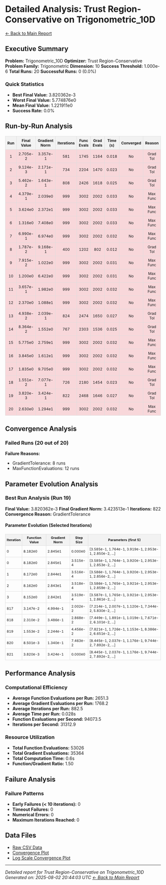 # Detailed Analysis: Trust Region-Conservative on Trigonometric_10D
[← Back to Main Report](benchmark_report.md)
## Executive Summary
**Problem:** Trigonometric_10D
**Optimizer:** Trust Region-Conservative
**Problem Family:** Trigonometric
**Dimension:** 10
**Success Threshold:** 1.000e-6
**Total Runs:** 20
**Successful Runs:** 0 (0.0%)

### Quick Statistics
* **Best Final Value:** 3.820362e-3
* **Worst Final Value:** 5.774876e0
* **Mean Final Value:** 1.221911e0
* **Success Rate:** 0.0%


## Run-by-Run Analysis
<table style="border-collapse: collapse; width: 100%; margin: 20px 0; font-size: 12px;">
<tr style="background-color: #f2f2f2;">
<th style="border: 1px solid #ddd; padding: 6px; text-align: center;">Run</th>
<th style="border: 1px solid #ddd; padding: 6px; text-align: center;">Final Value</th>
<th style="border: 1px solid #ddd; padding: 6px; text-align: center;">Gradient Norm</th>
<th style="border: 1px solid #ddd; padding: 6px; text-align: center;">Iterations</th>
<th style="border: 1px solid #ddd; padding: 6px; text-align: center;">Func Evals</th>
<th style="border: 1px solid #ddd; padding: 6px; text-align: center;">Grad Evals</th>
<th style="border: 1px solid #ddd; padding: 6px; text-align: center;">Time (s)</th>
<th style="border: 1px solid #ddd; padding: 6px; text-align: center;">Converged</th>
<th style="border: 1px solid #ddd; padding: 6px; text-align: center;">Reason</th>
</tr>
<tr style="background-color: #f8d7da;">
<td style="border: 1px solid #ddd; padding: 6px; text-align: center;">1</td>
<td style="border: 1px solid #ddd; padding: 6px; text-align: center;">2.705e-2</td>
<td style="border: 1px solid #ddd; padding: 6px; text-align: center;">3.357e-1</td>
<td style="border: 1px solid #ddd; padding: 6px; text-align: center;">581</td>
<td style="border: 1px solid #ddd; padding: 6px; text-align: center;">1745</td>
<td style="border: 1px solid #ddd; padding: 6px; text-align: center;">1164</td>
<td style="border: 1px solid #ddd; padding: 6px; text-align: center;">0.018</td>
<td style="border: 1px solid #ddd; padding: 6px; text-align: center;">No</td>
<td style="border: 1px solid #ddd; padding: 6px; text-align: center;">Grad Tol</td>
</tr>
<tr style="background-color: #f8d7da;">
<td style="border: 1px solid #ddd; padding: 6px; text-align: center;">2</td>
<td style="border: 1px solid #ddd; padding: 6px; text-align: center;">9.124e-3</td>
<td style="border: 1px solid #ddd; padding: 6px; text-align: center;">2.171e-1</td>
<td style="border: 1px solid #ddd; padding: 6px; text-align: center;">734</td>
<td style="border: 1px solid #ddd; padding: 6px; text-align: center;">2204</td>
<td style="border: 1px solid #ddd; padding: 6px; text-align: center;">1470</td>
<td style="border: 1px solid #ddd; padding: 6px; text-align: center;">0.023</td>
<td style="border: 1px solid #ddd; padding: 6px; text-align: center;">No</td>
<td style="border: 1px solid #ddd; padding: 6px; text-align: center;">Grad Tol</td>
</tr>
<tr style="background-color: #f8d7da;">
<td style="border: 1px solid #ddd; padding: 6px; text-align: center;">3</td>
<td style="border: 1px solid #ddd; padding: 6px; text-align: center;">5.462e-2</td>
<td style="border: 1px solid #ddd; padding: 6px; text-align: center;">1.643e-1</td>
<td style="border: 1px solid #ddd; padding: 6px; text-align: center;">808</td>
<td style="border: 1px solid #ddd; padding: 6px; text-align: center;">2426</td>
<td style="border: 1px solid #ddd; padding: 6px; text-align: center;">1618</td>
<td style="border: 1px solid #ddd; padding: 6px; text-align: center;">0.025</td>
<td style="border: 1px solid #ddd; padding: 6px; text-align: center;">No</td>
<td style="border: 1px solid #ddd; padding: 6px; text-align: center;">Grad Tol</td>
</tr>
<tr style="background-color: #f8d7da;">
<td style="border: 1px solid #ddd; padding: 6px; text-align: center;">4</td>
<td style="border: 1px solid #ddd; padding: 6px; text-align: center;">4.379e-1</td>
<td style="border: 1px solid #ddd; padding: 6px; text-align: center;">2.039e0</td>
<td style="border: 1px solid #ddd; padding: 6px; text-align: center;">999</td>
<td style="border: 1px solid #ddd; padding: 6px; text-align: center;">3002</td>
<td style="border: 1px solid #ddd; padding: 6px; text-align: center;">2002</td>
<td style="border: 1px solid #ddd; padding: 6px; text-align: center;">0.033</td>
<td style="border: 1px solid #ddd; padding: 6px; text-align: center;">No</td>
<td style="border: 1px solid #ddd; padding: 6px; text-align: center;">Max Func</td>
</tr>
<tr style="background-color: #f8d7da;">
<td style="border: 1px solid #ddd; padding: 6px; text-align: center;">5</td>
<td style="border: 1px solid #ddd; padding: 6px; text-align: center;">3.624e0</td>
<td style="border: 1px solid #ddd; padding: 6px; text-align: center;">2.372e1</td>
<td style="border: 1px solid #ddd; padding: 6px; text-align: center;">999</td>
<td style="border: 1px solid #ddd; padding: 6px; text-align: center;">3002</td>
<td style="border: 1px solid #ddd; padding: 6px; text-align: center;">2002</td>
<td style="border: 1px solid #ddd; padding: 6px; text-align: center;">0.033</td>
<td style="border: 1px solid #ddd; padding: 6px; text-align: center;">No</td>
<td style="border: 1px solid #ddd; padding: 6px; text-align: center;">Max Func</td>
</tr>
<tr style="background-color: #f8d7da;">
<td style="border: 1px solid #ddd; padding: 6px; text-align: center;">6</td>
<td style="border: 1px solid #ddd; padding: 6px; text-align: center;">1.316e0</td>
<td style="border: 1px solid #ddd; padding: 6px; text-align: center;">7.408e0</td>
<td style="border: 1px solid #ddd; padding: 6px; text-align: center;">999</td>
<td style="border: 1px solid #ddd; padding: 6px; text-align: center;">3002</td>
<td style="border: 1px solid #ddd; padding: 6px; text-align: center;">2002</td>
<td style="border: 1px solid #ddd; padding: 6px; text-align: center;">0.033</td>
<td style="border: 1px solid #ddd; padding: 6px; text-align: center;">No</td>
<td style="border: 1px solid #ddd; padding: 6px; text-align: center;">Max Func</td>
</tr>
<tr style="background-color: #f8d7da;">
<td style="border: 1px solid #ddd; padding: 6px; text-align: center;">7</td>
<td style="border: 1px solid #ddd; padding: 6px; text-align: center;">6.990e-1</td>
<td style="border: 1px solid #ddd; padding: 6px; text-align: center;">6.974e0</td>
<td style="border: 1px solid #ddd; padding: 6px; text-align: center;">999</td>
<td style="border: 1px solid #ddd; padding: 6px; text-align: center;">3002</td>
<td style="border: 1px solid #ddd; padding: 6px; text-align: center;">2002</td>
<td style="border: 1px solid #ddd; padding: 6px; text-align: center;">0.032</td>
<td style="border: 1px solid #ddd; padding: 6px; text-align: center;">No</td>
<td style="border: 1px solid #ddd; padding: 6px; text-align: center;">Max Func</td>
</tr>
<tr style="background-color: #f8d7da;">
<td style="border: 1px solid #ddd; padding: 6px; text-align: center;">8</td>
<td style="border: 1px solid #ddd; padding: 6px; text-align: center;">1.787e-2</td>
<td style="border: 1px solid #ddd; padding: 6px; text-align: center;">9.168e-1</td>
<td style="border: 1px solid #ddd; padding: 6px; text-align: center;">400</td>
<td style="border: 1px solid #ddd; padding: 6px; text-align: center;">1202</td>
<td style="border: 1px solid #ddd; padding: 6px; text-align: center;">802</td>
<td style="border: 1px solid #ddd; padding: 6px; text-align: center;">0.012</td>
<td style="border: 1px solid #ddd; padding: 6px; text-align: center;">No</td>
<td style="border: 1px solid #ddd; padding: 6px; text-align: center;">Grad Tol</td>
</tr>
<tr style="background-color: #f8d7da;">
<td style="border: 1px solid #ddd; padding: 6px; text-align: center;">9</td>
<td style="border: 1px solid #ddd; padding: 6px; text-align: center;">7.915e-2</td>
<td style="border: 1px solid #ddd; padding: 6px; text-align: center;">1.022e0</td>
<td style="border: 1px solid #ddd; padding: 6px; text-align: center;">999</td>
<td style="border: 1px solid #ddd; padding: 6px; text-align: center;">3002</td>
<td style="border: 1px solid #ddd; padding: 6px; text-align: center;">2002</td>
<td style="border: 1px solid #ddd; padding: 6px; text-align: center;">0.031</td>
<td style="border: 1px solid #ddd; padding: 6px; text-align: center;">No</td>
<td style="border: 1px solid #ddd; padding: 6px; text-align: center;">Max Func</td>
</tr>
<tr style="background-color: #f8d7da;">
<td style="border: 1px solid #ddd; padding: 6px; text-align: center;">10</td>
<td style="border: 1px solid #ddd; padding: 6px; text-align: center;">1.200e0</td>
<td style="border: 1px solid #ddd; padding: 6px; text-align: center;">6.422e0</td>
<td style="border: 1px solid #ddd; padding: 6px; text-align: center;">999</td>
<td style="border: 1px solid #ddd; padding: 6px; text-align: center;">3002</td>
<td style="border: 1px solid #ddd; padding: 6px; text-align: center;">2002</td>
<td style="border: 1px solid #ddd; padding: 6px; text-align: center;">0.031</td>
<td style="border: 1px solid #ddd; padding: 6px; text-align: center;">No</td>
<td style="border: 1px solid #ddd; padding: 6px; text-align: center;">Max Func</td>
</tr>
<tr style="background-color: #f8d7da;">
<td style="border: 1px solid #ddd; padding: 6px; text-align: center;">11</td>
<td style="border: 1px solid #ddd; padding: 6px; text-align: center;">3.657e-1</td>
<td style="border: 1px solid #ddd; padding: 6px; text-align: center;">1.982e0</td>
<td style="border: 1px solid #ddd; padding: 6px; text-align: center;">999</td>
<td style="border: 1px solid #ddd; padding: 6px; text-align: center;">3002</td>
<td style="border: 1px solid #ddd; padding: 6px; text-align: center;">2002</td>
<td style="border: 1px solid #ddd; padding: 6px; text-align: center;">0.032</td>
<td style="border: 1px solid #ddd; padding: 6px; text-align: center;">No</td>
<td style="border: 1px solid #ddd; padding: 6px; text-align: center;">Max Func</td>
</tr>
<tr style="background-color: #f8d7da;">
<td style="border: 1px solid #ddd; padding: 6px; text-align: center;">12</td>
<td style="border: 1px solid #ddd; padding: 6px; text-align: center;">2.370e0</td>
<td style="border: 1px solid #ddd; padding: 6px; text-align: center;">1.088e1</td>
<td style="border: 1px solid #ddd; padding: 6px; text-align: center;">999</td>
<td style="border: 1px solid #ddd; padding: 6px; text-align: center;">3002</td>
<td style="border: 1px solid #ddd; padding: 6px; text-align: center;">2002</td>
<td style="border: 1px solid #ddd; padding: 6px; text-align: center;">0.032</td>
<td style="border: 1px solid #ddd; padding: 6px; text-align: center;">No</td>
<td style="border: 1px solid #ddd; padding: 6px; text-align: center;">Max Func</td>
</tr>
<tr style="background-color: #f8d7da;">
<td style="border: 1px solid #ddd; padding: 6px; text-align: center;">13</td>
<td style="border: 1px solid #ddd; padding: 6px; text-align: center;">4.938e-2</td>
<td style="border: 1px solid #ddd; padding: 6px; text-align: center;">2.039e-1</td>
<td style="border: 1px solid #ddd; padding: 6px; text-align: center;">824</td>
<td style="border: 1px solid #ddd; padding: 6px; text-align: center;">2474</td>
<td style="border: 1px solid #ddd; padding: 6px; text-align: center;">1650</td>
<td style="border: 1px solid #ddd; padding: 6px; text-align: center;">0.027</td>
<td style="border: 1px solid #ddd; padding: 6px; text-align: center;">No</td>
<td style="border: 1px solid #ddd; padding: 6px; text-align: center;">Grad Tol</td>
</tr>
<tr style="background-color: #f8d7da;">
<td style="border: 1px solid #ddd; padding: 6px; text-align: center;">14</td>
<td style="border: 1px solid #ddd; padding: 6px; text-align: center;">8.364e-2</td>
<td style="border: 1px solid #ddd; padding: 6px; text-align: center;">1.552e0</td>
<td style="border: 1px solid #ddd; padding: 6px; text-align: center;">767</td>
<td style="border: 1px solid #ddd; padding: 6px; text-align: center;">2303</td>
<td style="border: 1px solid #ddd; padding: 6px; text-align: center;">1536</td>
<td style="border: 1px solid #ddd; padding: 6px; text-align: center;">0.025</td>
<td style="border: 1px solid #ddd; padding: 6px; text-align: center;">No</td>
<td style="border: 1px solid #ddd; padding: 6px; text-align: center;">Grad Tol</td>
</tr>
<tr style="background-color: #f8d7da;">
<td style="border: 1px solid #ddd; padding: 6px; text-align: center;">15</td>
<td style="border: 1px solid #ddd; padding: 6px; text-align: center;">5.775e0</td>
<td style="border: 1px solid #ddd; padding: 6px; text-align: center;">2.759e1</td>
<td style="border: 1px solid #ddd; padding: 6px; text-align: center;">999</td>
<td style="border: 1px solid #ddd; padding: 6px; text-align: center;">3002</td>
<td style="border: 1px solid #ddd; padding: 6px; text-align: center;">2002</td>
<td style="border: 1px solid #ddd; padding: 6px; text-align: center;">0.032</td>
<td style="border: 1px solid #ddd; padding: 6px; text-align: center;">No</td>
<td style="border: 1px solid #ddd; padding: 6px; text-align: center;">Max Func</td>
</tr>
<tr style="background-color: #f8d7da;">
<td style="border: 1px solid #ddd; padding: 6px; text-align: center;">16</td>
<td style="border: 1px solid #ddd; padding: 6px; text-align: center;">3.845e0</td>
<td style="border: 1px solid #ddd; padding: 6px; text-align: center;">1.612e1</td>
<td style="border: 1px solid #ddd; padding: 6px; text-align: center;">999</td>
<td style="border: 1px solid #ddd; padding: 6px; text-align: center;">3002</td>
<td style="border: 1px solid #ddd; padding: 6px; text-align: center;">2002</td>
<td style="border: 1px solid #ddd; padding: 6px; text-align: center;">0.032</td>
<td style="border: 1px solid #ddd; padding: 6px; text-align: center;">No</td>
<td style="border: 1px solid #ddd; padding: 6px; text-align: center;">Max Func</td>
</tr>
<tr style="background-color: #f8d7da;">
<td style="border: 1px solid #ddd; padding: 6px; text-align: center;">17</td>
<td style="border: 1px solid #ddd; padding: 6px; text-align: center;">1.835e0</td>
<td style="border: 1px solid #ddd; padding: 6px; text-align: center;">9.705e0</td>
<td style="border: 1px solid #ddd; padding: 6px; text-align: center;">999</td>
<td style="border: 1px solid #ddd; padding: 6px; text-align: center;">3002</td>
<td style="border: 1px solid #ddd; padding: 6px; text-align: center;">2002</td>
<td style="border: 1px solid #ddd; padding: 6px; text-align: center;">0.032</td>
<td style="border: 1px solid #ddd; padding: 6px; text-align: center;">No</td>
<td style="border: 1px solid #ddd; padding: 6px; text-align: center;">Max Func</td>
</tr>
<tr style="background-color: #f8d7da;">
<td style="border: 1px solid #ddd; padding: 6px; text-align: center;">18</td>
<td style="border: 1px solid #ddd; padding: 6px; text-align: center;">1.551e-2</td>
<td style="border: 1px solid #ddd; padding: 6px; text-align: center;">7.077e-1</td>
<td style="border: 1px solid #ddd; padding: 6px; text-align: center;">726</td>
<td style="border: 1px solid #ddd; padding: 6px; text-align: center;">2180</td>
<td style="border: 1px solid #ddd; padding: 6px; text-align: center;">1454</td>
<td style="border: 1px solid #ddd; padding: 6px; text-align: center;">0.023</td>
<td style="border: 1px solid #ddd; padding: 6px; text-align: center;">No</td>
<td style="border: 1px solid #ddd; padding: 6px; text-align: center;">Grad Tol</td>
</tr>
<tr style="background-color: #f8d7da;">
<td style="border: 1px solid #ddd; padding: 6px; text-align: center;">19</td>
<td style="border: 1px solid #ddd; padding: 6px; text-align: center;">3.820e-3</td>
<td style="border: 1px solid #ddd; padding: 6px; text-align: center;">3.424e-1</td>
<td style="border: 1px solid #ddd; padding: 6px; text-align: center;">822</td>
<td style="border: 1px solid #ddd; padding: 6px; text-align: center;">2468</td>
<td style="border: 1px solid #ddd; padding: 6px; text-align: center;">1646</td>
<td style="border: 1px solid #ddd; padding: 6px; text-align: center;">0.027</td>
<td style="border: 1px solid #ddd; padding: 6px; text-align: center;">No</td>
<td style="border: 1px solid #ddd; padding: 6px; text-align: center;">Grad Tol</td>
</tr>
<tr style="background-color: #f8d7da;">
<td style="border: 1px solid #ddd; padding: 6px; text-align: center;">20</td>
<td style="border: 1px solid #ddd; padding: 6px; text-align: center;">2.630e0</td>
<td style="border: 1px solid #ddd; padding: 6px; text-align: center;">1.294e1</td>
<td style="border: 1px solid #ddd; padding: 6px; text-align: center;">999</td>
<td style="border: 1px solid #ddd; padding: 6px; text-align: center;">3002</td>
<td style="border: 1px solid #ddd; padding: 6px; text-align: center;">2002</td>
<td style="border: 1px solid #ddd; padding: 6px; text-align: center;">0.032</td>
<td style="border: 1px solid #ddd; padding: 6px; text-align: center;">No</td>
<td style="border: 1px solid #ddd; padding: 6px; text-align: center;">Max Func</td>
</tr>
</table>

## Convergence Analysis

### Failed Runs (20 out of 20)

**Failure Reasons:**
- GradientTolerance: 8 runs
- MaxFunctionEvaluations: 12 runs

## Parameter Evolution Analysis

### Best Run Analysis (Run 19)
**Final Value:** 3.820362e-3
**Final Gradient Norm:** 3.423513e-1
**Iterations:** 822
**Convergence Reason:** GradientTolerance

#### Parameter Evolution (Selected Iterations)

<table style="border-collapse: collapse; width: 100%; margin: 20px 0; font-size: 11px;">
<tr style="background-color: #f2f2f2;">
<th style="border: 1px solid #ddd; padding: 4px;">Iteration</th>
<th style="border: 1px solid #ddd; padding: 4px;">Function Value</th>
<th style="border: 1px solid #ddd; padding: 4px;">Gradient Norm</th>
<th style="border: 1px solid #ddd; padding: 4px;">Step Size</th>
<th style="border: 1px solid #ddd; padding: 4px;">Parameters (first 5)</th>
</tr>
<tr><td style="border: 1px solid #ddd; padding: 4px;">0</td><td style="border: 1px solid #ddd; padding: 4px;">8.182e0</td><td style="border: 1px solid #ddd; padding: 4px;">2.845e1</td><td style="border: 1px solid #ddd; padding: 4px;">0.000e0</td><td style="border: 1px solid #ddd; padding: 4px;">[3.585e-1, 1.764e-1, 3.919e-1, 2.953e-1, 2.850e-2, ...]</td></tr>
<tr><td style="border: 1px solid #ddd; padding: 4px;">0</td><td style="border: 1px solid #ddd; padding: 4px;">8.182e0</td><td style="border: 1px solid #ddd; padding: 4px;">2.845e1</td><td style="border: 1px solid #ddd; padding: 4px;">3.515e-4</td><td style="border: 1px solid #ddd; padding: 4px;">[3.585e-1, 1.764e-1, 3.920e-1, 2.953e-1, 2.853e-2, ...]</td></tr>
<tr><td style="border: 1px solid #ddd; padding: 4px;">1</td><td style="border: 1px solid #ddd; padding: 4px;">8.172e0</td><td style="border: 1px solid #ddd; padding: 4px;">2.844e1</td><td style="border: 1px solid #ddd; padding: 4px;">3.516e-4</td><td style="border: 1px solid #ddd; padding: 4px;">[3.586e-1, 1.764e-1, 3.920e-1, 2.953e-1, 2.856e-2, ...]</td></tr>
<tr><td style="border: 1px solid #ddd; padding: 4px;">2</td><td style="border: 1px solid #ddd; padding: 4px;">8.162e0</td><td style="border: 1px solid #ddd; padding: 4px;">2.843e1</td><td style="border: 1px solid #ddd; padding: 4px;">3.518e-4</td><td style="border: 1px solid #ddd; padding: 4px;">[3.586e-1, 1.765e-1, 3.921e-1, 2.953e-1, 2.859e-2, ...]</td></tr>
<tr><td style="border: 1px solid #ddd; padding: 4px;">3</td><td style="border: 1px solid #ddd; padding: 4px;">8.152e0</td><td style="border: 1px solid #ddd; padding: 4px;">2.842e1</td><td style="border: 1px solid #ddd; padding: 4px;">3.519e-4</td><td style="border: 1px solid #ddd; padding: 4px;">[3.587e-1, 1.765e-1, 3.921e-1, 2.953e-1, 2.861e-2, ...]</td></tr>
<tr><td style="border: 1px solid #ddd; padding: 4px;">817</td><td style="border: 1px solid #ddd; padding: 4px;">3.147e-2</td><td style="border: 1px solid #ddd; padding: 4px;">4.994e-1</td><td style="border: 1px solid #ddd; padding: 4px;">2.002e-2</td><td style="border: 1px solid #ddd; padding: 4px;">[7.214e-1, 2.007e-1, 1.120e-1, 7.344e-2, 5.830e-2, ...]</td></tr>
<tr><td style="border: 1px solid #ddd; padding: 4px;">818</td><td style="border: 1px solid #ddd; padding: 4px;">2.310e-2</td><td style="border: 1px solid #ddd; padding: 4px;">3.486e-1</td><td style="border: 1px solid #ddd; padding: 4px;">2.868e-2</td><td style="border: 1px solid #ddd; padding: 4px;">[7.449e-1, 1.891e-1, 1.019e-1, 7.671e-2, 6.101e-2, ...]</td></tr>
<tr><td style="border: 1px solid #ddd; padding: 4px;">819</td><td style="border: 1px solid #ddd; padding: 4px;">1.553e-2</td><td style="border: 1px solid #ddd; padding: 4px;">2.244e-1</td><td style="border: 1px solid #ddd; padding: 4px;">4.456e-2</td><td style="border: 1px solid #ddd; padding: 4px;">[7.821e-1, 1.726e-1, 1.153e-1, 8.386e-2, 6.651e-2, ...]</td></tr>
<tr><td style="border: 1px solid #ddd; padding: 4px;">820</td><td style="border: 1px solid #ddd; padding: 4px;">8.501e-3</td><td style="border: 1px solid #ddd; padding: 4px;">1.340e-1</td><td style="border: 1px solid #ddd; padding: 4px;">7.463e-2</td><td style="border: 1px solid #ddd; padding: 4px;">[8.445e-1, 2.037e-1, 1.176e-1, 9.744e-2, 7.892e-2, ...]</td></tr>
<tr><td style="border: 1px solid #ddd; padding: 4px;">821</td><td style="border: 1px solid #ddd; padding: 4px;">3.820e-3</td><td style="border: 1px solid #ddd; padding: 4px;">3.424e-1</td><td style="border: 1px solid #ddd; padding: 4px;">0.000e0</td><td style="border: 1px solid #ddd; padding: 4px;">[8.445e-1, 2.037e-1, 1.176e-1, 9.744e-2, 7.892e-2, ...]</td></tr>
</table>

## Performance Analysis

### Computational Efficiency
- **Average Function Evaluations per Run:** 2651.3
- **Average Gradient Evaluations per Run:** 1768.2
- **Average Iterations per Run:** 882.5
- **Average Time per Run:** 0.028s
- **Function Evaluations per Second:** 94073.5
- **Iterations per Second:** 31312.9
### Resource Utilization
- **Total Function Evaluations:** 53026
- **Total Gradient Evaluations:** 35364
- **Total Computation Time:** 0.6s
- **Function/Gradient Ratio:** 1.50
## Failure Analysis

### Failure Patterns
- **Early Failures (< 10 iterations):** 0
- **Timeout Failures:** 0
- **Numerical Errors:** 0
- **Maximum Iterations Reached:** 0


## Data Files
* [Raw CSV Data](../data/problems/Trigonometric_10D_results.csv)
* [Convergence Plot](../plots/Trigonometric_10D.png)
* [Log Scale Convergence Plot](../plots/Trigonometric_10D_log.png)


---
*Detailed report for Trust Region-Conservative on Trigonometric_10D*
*Generated on: 2025-08-02 20:44:03 UTC*
*[← Back to Main Report](../benchmark_report.md)*
